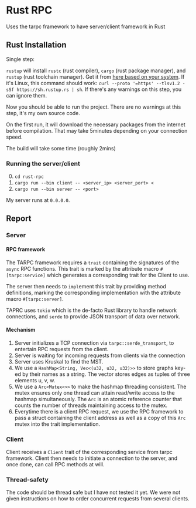 # Rust RPC

Uses the tarpc framework to have server/client framework in Rust

## Rust Installation

Single step:

`rustup` will install `rustc` (rust compiler), `cargo` (rust package manager), and `rustup` (rust toolchain manager). Get it from [here based on your system](https://www.rust-lang.org/tools/install). If it's Linux, this command should work: `curl --proto '=https' --tlsv1.2 -sSf https://sh.rustup.rs | sh`. If there's any warnings on this step, you can ignore them.

Now you should be able to run the project. There are no warnings at this step, it's my own source code.

On the first run, it will download the necessary packages from the internet before compilation. That may take 5minutes
depending on your connection speed.

The build will take some time (roughly 2mins)

### Running the server/client

0. `cd rust-rpc`
1. `cargo run --bin client -- <server_ip> <server_port> < `
2. `cargo run --bin server -- <port>`

My server runs at `0.0.0.0`.

## Report

### Server

#### RPC framework

The TARPC framework requires a `trait` containing the signatures of the `async` RPC functions. This trait is marked by the 
attribute macro `#[tarpc:service]` which generates a corresponding trait for the Client to use.

The server then needs to `impl`ement this trait by providing method definitions, marking the corresponding implementation
with the attribute macro `#[tarpc:server]`.

TAPRC uses `tokio` which is the de-facto Rust library to handle network connections, and `serde` to provide JSON transport 
of data over network.

#### Mechanism 

1. Server initializes a TCP connection via `tarpc::serde_transport`, to entertain RPC requests from the client.
2. Server is waiting for incoming requests from clients via the connection
3. Server uses Kruskal to find the MST.
4. We use a `HashMap<String, Vec<(u32, u32, u32)>>` to store graphs key-ed by their names as a string. The vector stores 
edges as tuples of three elements u, v, w.
4. We use a `Arc<Mutex<>>` to make the hashmap threading consistent. The mutex ensures only one thread can attain read/write
access to the hashmap simultaneously. The `Arc` is an atomic reference counter that counts the number of threads maintaining
access to the mutex.
5. Everytime there is a client RPC request, we use the RPC framework to pass a struct containing the client address as well as
a copy of this `Arc` mutex into the trait implementation.

### Client

Client receives a `Client` trait of the corresponding service from tarpc framework. Client then needs to initiate a
connection to the server, and once done, can call RPC methods at will.

### Thread-safety

The code should be thread safe but I have not tested it yet. We were not given instructions on how to order concurrent
requests from several clients.